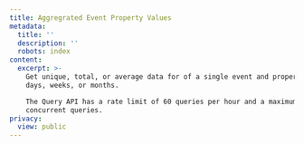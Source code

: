 ```yaml
---
title: Aggregrated Event Property Values
metadata:
  title: ''
  description: ''
  robots: index
content:
  excerpt: >-
    Get unique, total, or average data for of a single event and property over
    days, weeks, or months.

    The Query API has a rate limit of 60 queries per hour and a maximum of 5
    concurrent queries.
privacy:
  view: public
---
```


